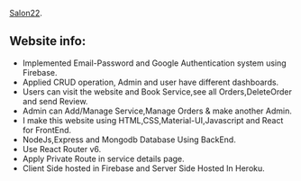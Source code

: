 [Salon22]().

## Website info:

- Implemented Email-Password and Google Authentication system using Firebase.
- Applied CRUD operation, Admin and user have different dashboards.
- Users can visit the website and Book Service,see all Orders,DeleteOrder and send Review.
- Admin can Add/Manage Service,Manage Orders & make another Admin.
- I make this website using HTML,CSS,Material-UI,Javascript and React for FrontEnd.
- NodeJs,Express and Mongodb Database Using BackEnd.
- Use React Router v6.
- Apply Private Route in service details page.
- Client Side hosted in Firebase and Server Side Hosted In Heroku.
